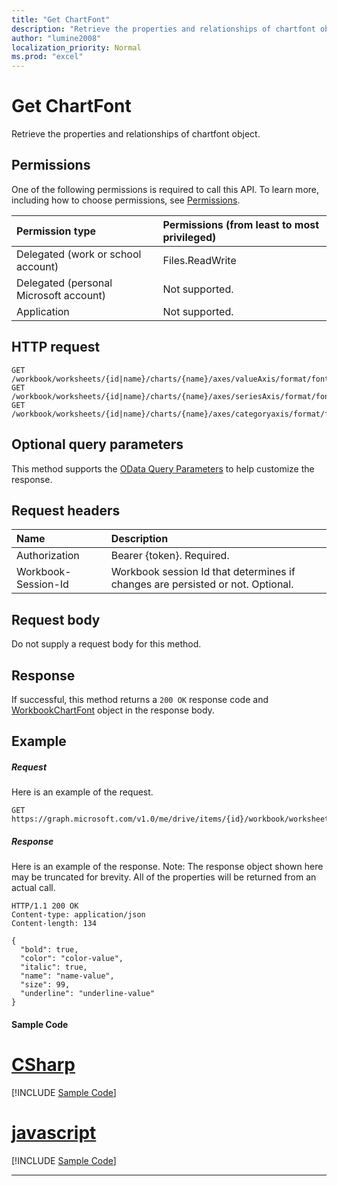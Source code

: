 ```yaml
---
title: "Get ChartFont"
description: "Retrieve the properties and relationships of chartfont object."
author: "lumine2008"
localization_priority: Normal
ms.prod: "excel"
---
```


# Get ChartFont

Retrieve the properties and relationships of chartfont object.
## Permissions
One of the following permissions is required to call this API. To learn more, including how to choose permissions, see [Permissions](/graph/permissions-reference).

|Permission type      | Permissions (from least to most privileged)              |
|:--------------------|:---------------------------------------------------------|
|Delegated (work or school account) | Files.ReadWrite    |
|Delegated (personal Microsoft account) | Not supported.    |
|Application | Not supported. |

## HTTP request
<!-- { "blockType": "ignored" } -->
```http
GET /workbook/worksheets/{id|name}/charts/{name}/axes/valueAxis/format/font
GET /workbook/worksheets/{id|name}/charts/{name}/axes/seriesAxis/format/font
GET /workbook/worksheets/{id|name}/charts/{name}/axes/categoryaxis/format/font
```
## Optional query parameters
This method supports the [OData Query Parameters](https://developer.microsoft.com/graph/docs/concepts/query_parameters) to help customize the response.

## Request headers
| Name      |Description|
|:----------|:----------|
| Authorization  | Bearer {token}. Required. |
| Workbook-Session-Id  | Workbook session Id that determines if changes are persisted or not. Optional.|

## Request body
Do not supply a request body for this method.

## Response

If successful, this method returns a `200 OK` response code and [WorkbookChartFont](../resources/chartfont.md) object in the response body.
## Example
##### Request
Here is an example of the request.
<!-- {
  "blockType": "request",
  "name": "get_chartfont"
}-->
```http
GET https://graph.microsoft.com/v1.0/me/drive/items/{id}/workbook/worksheets/{id|name}/charts/{name}/axes/valueAxis/format/font
```
##### Response
Here is an example of the response. Note: The response object shown here may be truncated for brevity. All of the properties will be returned from an actual call.
<!-- {
  "blockType": "response",
  "truncated": true,
  "@odata.type": "microsoft.graph.workbookChartFont"
} -->
```http
HTTP/1.1 200 OK
Content-type: application/json
Content-length: 134

{
  "bold": true,
  "color": "color-value",
  "italic": true,
  "name": "name-value",
  "size": 99,
  "underline": "underline-value"
}
```
#### Sample Code
# [CSharp](#tab/CSharp)
[!INCLUDE [Sample Code]( ../includes/get_chartfont-C#-snippets.md)]

# [javascript](#tab/javascript)
[!INCLUDE [Sample Code]( ../includes/get_chartfont-javascript-snippets.md)]

---


<!-- uuid: 8fcb5dbc-d5aa-4681-8e31-b001d5168d79
2015-10-25 14:57:30 UTC -->
<!-- {
  "type": "#page.annotation",
  "description": "Get ChartFont",
  "keywords": "",
  "section": "documentation",
  "tocPath": ""
}-->
